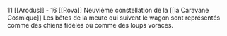 11 [[Arodus]] - 16 [[Rova]]
Neuvième constellation de la [[la Caravane Cosmique]]
Les bêtes de la meute qui suivent le wagon sont représentés comme des chiens fidèles où comme des loups voraces.